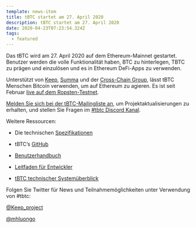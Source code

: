 ```yaml
---
template: news-item
title: tBTC startet am 27. April 2020
description: tBTC startet am 27. April 2020
date: 2020-04-23T07:23:54.324Z
tags:
  - featured
---
```

Das tBTC wird am 27. April 2020 auf dem Ethereum-Mainnet gestartet. Benutzer werden die volle Funktionalität haben, BTC zu hinterlegen, TBTC zu prägen und einzulösen und es in Ethereum DeFi-Apps zu verwenden.

Unterstützt von [Keep](http://keep.network), [Summa](https://summa.one/) und der [Cross-Chain Group](https://www.crosschain.group/), lässt tBTC Menschen Bitcoin verwenden, um auf Ethereum zu agieren. Es ist seit Februar [live auf dem Ropsten-Testnet](https://tbtc.network/news/2020-02-14-ropsten).

[Melden Sie sich bei der tBTC-Mailingliste an](https://tbtc.network/#mailing-list), um Projektaktualisierungen zu erhalten, und stellen Sie Fragen im [\#tbtc Discord Kanal](https://chat.tbtc.network).

Weitere Ressourcen:

* Die technischen [Spezifikationen](http://docs.keep.network/tbtc/index.pdf)


* tBTC’s [GitHub](https://github.com/keep-network/tbtc)


* [Benutzerhandbuch](https://tbtc.network/developers/how-to-use-the-tbtc-dapp)


* [Leitfaden für Entwickler](https://tbtc.network/developers/how-to-integrate-tbtc-into-your-defi-dapp)


* [tBTC technischer Systemüberblick](https://tbtc.network/developers/tbtc-technical-system-overview)

Folgen Sie Twitter für News und Teilnahmemöglichkeiten unter Verwendung von #tbtc:

[@Keep_project](https://twitter.com/keep_project)

[@mhluongo](https://twitter.com/mhluongo)
